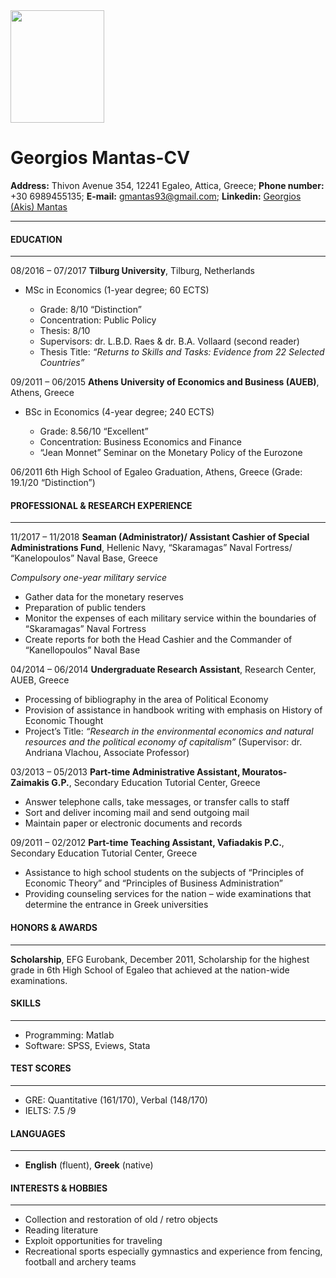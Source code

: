 <img src="https://github.com/gmantas93/assignments/blob/master/mantas.jpg" width="150" height="180" />

Georgios Mantas-CV
====================

**Address:** Thivon Avenue 354, 12241 Egaleo, Attica, Greece; **Phone number:** +30 6989455135; **E-mail:** gmantas93@gmail.com; **Linkedin:** [Georgios (Akis) Mantas](https://www.linkedin.com/in/georgios-akis-mantas-bb1a9a104/)

---------------------

#### EDUCATION
___
08/2016 – 07/2017 **Tilburg University**, Tilburg, Netherlands

* MSc in Economics (1-year degree; 60 ECTS)

   * Grade: 8/10 “Distinction”
   * Concentration: Public Policy
   * Thesis: 8/10
   * Supervisors: dr. L.B.D. Raes & dr. B.A. Vollaard (second reader)
   * Thesis Title: _“Returns to Skills and Tasks: Evidence from 22 Selected Countries”_

09/2011 – 06/2015 **Athens University of Economics and Business (AUEB)**, Athens, Greece

* BSc in Economics (4-year degree; 240 ECTS)

  * Grade: 8.56/10 “Excellent”
  * Concentration: Business Economics and Finance
  * “Jean Monnet” Seminar on the Monetary Policy of the Eurozone

06/2011 6th High School of Egaleo Graduation, Athens, Greece (Grade: 19.1/20 “Distinction”)

#### PROFESSIONAL & RESEARCH EXPERIENCE
___
11/2017 – 11/2018 **Seaman (Administrator)/ Assistant Cashier of Special Administrations Fund**, Hellenic Navy, “Skaramagas” Naval Fortress/ “Kanelopoulos” Naval Base, Greece

_Compulsory one-year military service_

* Gather data for the monetary reserves
* Preparation of public tenders
* Monitor the expenses of each military service within the boundaries of “Skaramagas” Naval Fortress
* Create reports for both the Head Cashier and the Commander of “Kanellopoulos” Naval Base

04/2014 – 06/2014 **Undergraduate Research Assistant**, Research Center, AUEB, Greece
* Processing of bibliography in the area of Political Economy
* Provision of assistance in handbook writing with emphasis on History of Economic Thought
* Project’s Title: _“Research in the environmental economics and natural resources and the political
economy of capitalism”_ (Supervisor: dr. Andriana Vlachou, Associate Professor)

03/2013 – 05/2013 **Part-time Administrative Assistant, Mouratos-Zaimakis G.P.**, Secondary Education Tutorial Center, Greece
* Answer telephone calls, take messages, or transfer calls to staff
* Sort and deliver incoming mail and send outgoing mail
* Maintain paper or electronic documents and records

09/2011 – 02/2012 **Part-time Teaching Assistant, Vafiadakis P.C.**, Secondary Education Tutorial Center, Greece
* Assistance to high school students on the subjects of “Principles of Economic Theory” and “Principles of Business Administration”
* Providing counseling services for the nation – wide examinations that determine the entrance in Greek universities

#### HONORS & AWARDS
___
**Scholarship**, EFG Eurobank, December 2011, Scholarship for the highest grade in 6th High School of Egaleo that achieved at the nation-wide examinations.

#### SKILLS
___
* Programming:    Matlab 
* Software:       SPSS, Eviews, Stata

#### TEST SCORES
___
* GRE: Quantitative (161/170), Verbal (148/170)
* IELTS: 7.5 /9

#### LANGUAGES
___
* **English** (fluent), **Greek** (native)

#### INTERESTS & HOBBIES 
___
* Collection and restoration of old / retro objects
* Reading literature 
* Exploit opportunities for traveling  
* Recreational sports especially gymnastics and experience from fencing, football and archery teams 

